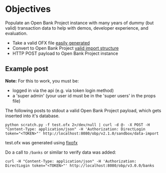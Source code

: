 # Objectives

Populate an Open Bank Project instance with many years of dummy (but valid) transaction data
to help with demos, developer experience, and evaluation.

- Take a valid OFX file [easily generated](https://github.com/chrisjsimpson/fixofx)
- Convert to Open Bank Project [valid import structure](https://raw.githubusercontent.com/OpenBankProject/OBP-API/develop/src/main/scala/code/api/sandbox/example_data/2016-04-28/example_import.json)
- HTTP POST payload to Open Bank Project instance

## Example post

**Note:** For this to work, you must be:

- logged in via the api (e.g. via token login method)
- a 'super admin' (your user id must be in the 'super users' in the props file)

The following posts to stdout a valid Open Bank Project payload, which gets inserted into it's database. 

    python scratch.py -f test.ofx 2>/dev/null | curl -d @- -X POST -H "Content-Type: application/json" -H 'Authorization: DirectLogin token="<TOKEN>"' http://localhost:8080/obp/v2.1.0/sandbox/data-import

test.ofx was generated using [fixofx](https://github.com/chrisjsimpson/fixofx#command-line-operation)


Do a call to `/banks` or similar to verify data was added:

    curl -H "Content-Type: application/json" -H 'Authorization: DirectLogin token="<TOKEN>"' http://localhost:8080/obp/v3.0.0/banks 


